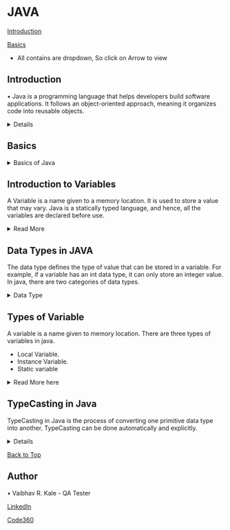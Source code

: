# JAVA
[Introduction](README.md#Introsuction)

[Basics](README.md#basics)

- All contains are dropdown, So click on Arrow to view

## Introduction
• Java is a programming language that helps developers build software applications. It follows 
an object-oriented approach, meaning it organizes code into reusable objects.

<details>

### Types of Programming Languages
Programming languages can be grouped based on how they're structured:

1. Structured Programming Languages:
    o Examples: C, Python
    o These languages use a logical flow of commands.
    
2. Object-Based Programming Languages:
    o Examples: Visual Basic (VB), VBScript, Python
    o They support some object-oriented programming (OOP) ideas like classes and objects, but not inheritance.
    
3. Object-Oriented Programming (OOP) Languages:
    o Examples: C++, Java, C#, Python
    o These languages support all OOP concepts.

###  OOP (Object Oriented Programming) Concepts
1. Class
2. Object
3. Polymorphism
4. Inheritance
5. Abstraction
6. Encapsulation
</details>

## Basics 
<details>

<summary>Basics of Java</summary>
### Java Features

1. Platform Independent: Java can run on any device with Java Runtime Environment (JRE), 
making it versatile.

2. Case Sensitive: Java treats uppercase and lowercase letters as different (e.g., a is not the 
same as A).

### Java Components

1. JDK (Java Development Kit): Tools for developing Java applications.
2. JRE (Java Runtime Environment): Needed to run Java applications.
3. JVM (Java Virtual Machine): Runs the Java code on your device.

### Core Java vs. Advanced Java

• Core Java: Focuses on the basics (Java SE).
• Advanced Java: Covers more specialized topics (Java EE), like web services and databases.

### Java Versions

• JDK 8: Created by Sun Microsystems, now managed by Oracle.
• Latest Version: JDK 22.
• Recommended Version: JDK 11+ for most uses.
• Java Distributions:
    o Community Edition: Free and open-source (OpenJDK).
    o Licensed Edition: Commercial with long-term support (Oracle JDK).

### JDK Download & Installation (Refer the installation document)

• Download and Install JDK
• Set Java Path inside environment variables
• Verify Installation inside command prompt
Eclipse IDE Download & Installation (Refer the installation document)
• Download Eclipse IDE and install it.
• Launch eclipse and create new java project.

### Setting Up a Java Project in Eclipse

1. Create a New Java Project: File → New → Java Project
2. Create a New Package: Right-click on src → New → Package
3. Create a New Class: Right-click on the package → New → Class

### Java Naming Conventions

1. Start with an uppercase letter (e.g., MyClass).
2. Class names shouldn't begin with numbers.
3. Underscores (_) are allowed in class names.
4. Avoid using special characters.
5. Numbers are allowed but not as the first character.

### Comments in Java

• Single-Line Comment: // This is a comment
• Multi-Line Comment: /* This is a multi-line comment */

### Keyboard Shortcuts

• Auto-Complete System Output: Type Syso then press Ctrl + Space (or CMD + Space on Mac).
• Single-Line Comment: Press Ctrl + /
• Multi-Line Comment: Press Ctrl + Shift + /

[Back to Top](README.md#java)

</details>

## Introduction to Variables

A Variable is a name given to a memory location. It is used to store a value that may vary. Java is a statically typed language, and hence, all the variables are declared before use.  

<details>
<summary>Read More</summary>

### Variable Declaration
In Java, we can declare variables as follows:

type: Type of the data that can be stored in this variable. It can be int, float, double, etc.
name: Name given to the variable.
data_type variable_name;

Example: int x;

In this way, we can only create a variable in the memory location. Currently, it doesn’t have any value. We can assign the value in this variable by using two ways:
• By using variable initialization.
• By taking input
Here, we have discussed only the first way, i.e. variable initialization. We will discuss the second way later.

data_type variable_name = value;
Example: int x = 10;

### Java Keywords:
 
Keywords in Java are also known as reserved words. These are the predefined words therefore they can’t be used as a variable name. If we will use keywords as a variable name, the result will be a compile-time error. The list of all the Java Keywords is given below.

[Back to Top](README.md#java)
</details>

## Data Types in JAVA
The data type defines the type of value that can be stored in a variable. For example, if a variable has an int data type, it can only store an integer value. In java, there are two categories of data types.

<details>
<summary>Data Type</summary>


1. Primitive Data Type: A primitive data type is predefined by the language and is named by a keyword or reserved keyword. There are eight types of primitive data types in java such as boolean, char, int, short, byte, long, float, and double.
- boolean: boolean data type specifies only one bit of information and it is used to store only two possible values either true or false.
- byte: byte data type is 8 bit signed two’s complement integer. Its value lies between -128 to 127. It has a minimum value of -128 and a maximum value of 127 (inclusive). The byte data type is most commonly used to save memory in large arrays.
- short: short data type is a 16-bit signed two’s complement integer. It can hold any number between -32768 to 32767 (inclusive). Like byte data type, it is commonly used to save memory in large arrays.
- int: int data type is 32-bit signed two’s complement integer. It can hold the number between -2,147,483,648 to 2,147,483,648. The default value of the int data type is 0.
long: long data type is 64-bit two’s complement integer. It can hold the number between -2^63 to 2^63-1. The default value of long data type is 0.
- float: float data type is used to store floating-point numbers. The float data type is a single-precision 32-bit IEEE 754 floating-point. It can hold 6 to 7 decimal digits. It is recommended to use float instead of double if you need to save memory in large arrays of floating-point numbers. The default value of float is 0.0f.
- double: double data type is generally used to store decimal values. The double data type is a double-precision 64-bit IEEE 754 floating-point. For decimal values, this data type is generally the default choice. The default value of double is 0.0d.
- char: The char data type is used to store characters. The char data type is a single 16-bit Unicode character. 
 

2. Non-Primitive Data Type: Non-Primitive data type refers to the objects. ArrayList and String are some of the examples of Non-Primitive data type. We will discuss the Non-Primitive data type later. 

Example
```java
// Primitive Data Types
int price = 5000;                               // Integer Value
float rateOfInterest = 5.99f;                   // Floating point number
char ch = 'a';                                  // Character

// Non-Primitive Data Types
String str = "Coding Ninjas";                   // String
```
[Back to Top](README.md#java)

</details>

## Types of Variable

A variable is a name given to memory location. There are three types of variables in java.

- Local Variable.
- Instance Variable.
- Static variable

<details>
<summary>
Read More here
</summary>

1. Local Variables: A variable that is defined inside a block, method body, or constructor is called a local variable. These variables are created when the methods are called and they get destroyed when the methods are executed and return to the caller. 
The initialization of the local variable is mandatory. If you don’t initialize the variable before use, the compiler will give a compile-time error.

```java
public class Addition {
   
   // Function to add two numbers
   public void add() {
      // Local variables
      int a = 10;
      int b = 20;
      int c = a + b;
      
      // Printing the sum
      System.out.println(c);
   }

   // Driver Code
   public static void main(String args[]) {
      // Creating an object of Addition class
      Addition obj = new Addition();
      // Function Call
      obj.add();
   }
}
```
 2. Instance Variables: A variable that is declared inside the class but outside the method body, block, or constructor is known as an instance variable. It is a non-static variable. These variables are created when an instance (object) of the class is created and are destroyed when the object is destroyed. Initialization of the instance variable is not mandatory. Even If you don’t initialize the instance variable, it has a default value in it. Instance variables can be accessed only by creating the object of the class.
 
```java
class Student {

	// These are instance variables
	// these are declared inside the 
	// class but outside the method body
	String name;
	int rollno;
}

public class StudentRecords {
	public static void main(String args[]) {
      	// Creating Student class object
    	Student obj = new Student();

       // Assigning values in the variables
    	obj.name = "Ram";
    	obj.rollno = 10;

      	// Printing name and rollno
    	System.out.println(obj.name);
    	System.out.println(obj.rollno);
	}
}
```

3. Static Variables: A variable that is declared as static is known as a static variable. It is also known as a class variable. These variables are created at the beginning of the program execution and destroyed automatically when the program execution ends. We can create only a single copy of a static variable. To access the static variables, we don’t need to create the object of the class. We can simply access the static variable as
 ```java
 class Student { 
 
	// static variables 
	public static int rollno; 
	public static String name = "Ram"; 
} 

public class StudentDemo { 
	public static void main(String args[]) 
	{ 
		// accessing static variable without creating object 
		Student.rollno = 10; 
		System.out.println(Student.name + " 's rollno is :" + Student.rollno); 
	} 
} 
 ```
[Back to Top](README.md#java)

</details>

## TypeCasting in Java

TypeCasting in Java is the process of converting one primitive data type into another. TypeCasting can be done automatically and explicitly. 

<details>

When we assign the value of one data type to another data type, then there is a chance that two data types might not be compatible with each other. The Java compiler will automatically perform the conversion if the data types are consistent. This type of conversion is known as Automatic Type Conversion. If the java compiler cannot perform the conversion automatically, they need to be cast explicitly. 

There are two types of TypeCasting in Java.

• Widening or Automatic Type Conversion.

• Narrowing or Explicit Type Conversion.

1. Widening or Automatic Type Conversion: When we assign a value of a smaller data type to a large data type, this process is known as Widening Type Casting. It is also known as Automatic Type Conversion because the Java compiler will perform the conversion automatically. This can happen only when the two data types are compatible. 

```java
byte -> short -> int -> long -> float -> double ( Widening or Automatic Type Conversion)
 ```
### Example 
```java
public class WideningConversation {
    public static void main(String args[]) {

        // Automatic Type Conversion.
        int i = 2147483647; // Int max value in java.
        long l = i; // Automatically converted to long, now we can extend l's value.
        l = l + 1;
        double d = l; // Automatically converted to double.
        System.out.println("Int value : " + i);
        System.out.println("Long value : " + l);
        System.out.println("Double value : " + d);
    }
}

## Output:
Int value : 2147483647
Long value : 2147483648
Double value : 2.147483648E9
```
1. Narrowing or Explicit Type Conversion: When we assign a value of a large data type to a small data type, the process is known as Narrowing Type Casting. This can’t be done automatically. We need to convert the type explicitly. If we don’t perform casting, the java compiler will give a compile-time error. 
```java
double -> float -> long -> int -> short -> byte  ( Narrowing or Explicit Type Conversion)
```
### Example:
```java
public class ExplicitConversation {
	public static void main(String args[]) {

		// Explicit Type Conversion
		double d = 25.123;
		int i = (int) d;
		byte b = (byte) i;
		System.out.println("Double value : " + d);
		System.out.println("Int value : " + i);
		System.out.println("Byte value : " + b);
	}
}

## Output
Double value : 25.123
Int value : 25
Byte value : 25
```
</details>

[Back to Top](README.md#java)

## Author 

• Vaibhav R. Kale - QA Tester

[LinkedIn](https://www.linkedin.com/in/vaibhav-kale)

[Code360](https://www.naukri.com/code360/profile/CoderVK)
